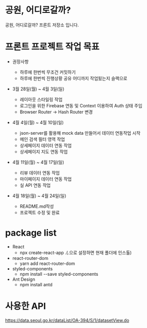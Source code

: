 # 공원, 어디로갈까?

공원, 어디로갈까? 프론트 저장소 입니다.

# 프론트 프로젝트 작업 목표

- 권장사항

  - 하루에 한번씩 무조건 커밋하기
  - 하루에 한번씩 진행상황 공유 어디까지 작업됬는지 슬랙으로

- 3월 28일(월) ~ 4월 3일(일)

  - 레이아웃 스타일링 작업
  - 로그인을 위한 Firebase 연동 및 Context 이용하여 Auth 상태 주입
  - Browser Router -> Hash Router 변경

- 4월 4일(월) ~ 4월 10일(일)

  - json-server를 활용해 mock data 만들어서 데이터 연동작업 시작
  - 메인 검색 필터 영역 작업
  - 상세페이지 데이터 연동 작업
  - 상세페이지 지도 연동 작업

- 4월 11일(월) ~ 4월 17일(일)

  - 리뷰 데이터 연동 작업
  - 마이페이지 데이터 연동 작업
  - 실 API 연동 작업

- 4월 18일(월) ~ 4월 24일(일)
  - README.md작성
  - 프로젝트 수정 및 완료

# package list

- React
  - npx create-react-app .(.으로 설정하면 현재 폴더에 인스톨)
- react-router-dom
  - yarn add react-router-dom
- styled-components
  - npm install --save styled-components
- Ant Design
  - npm install antd

# 사용한 API

https://data.seoul.go.kr/dataList/OA-394/S/1/datasetView.do
